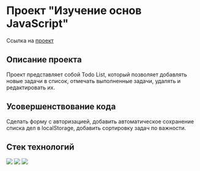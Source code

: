 # Проект "Изучение основ JavaScript"
Ссылка на [проект](https://nadezhda-v.github.io/rent-cars/)

## Описание проекта
Проект представляет собой Todo List, который позволяет добавлять новые задачи в список, отмечать выполненные задачи, удалять и редактировать их.

## Усовершенствование кода
Сделать форму с авторизацией, добавить автоматическое сохранение списка дел в localStorage, добавить сортировку задач по важности. 

## Стек технологий
<img src="https://camo.githubusercontent.com/d63d473e728e20a286d22bb2226a7bf45a2b9ac6c72c59c0e61e9730bfe4168c/68747470733a2f2f696d672e736869656c64732e696f2f62616467652f48544d4c352d4533344632363f7374796c653d666f722d7468652d6261646765266c6f676f3d68746d6c35266c6f676f436f6c6f723d7768697465"> <img src="https://camo.githubusercontent.com/3a0f693cfa032ea4404e8e02d485599bd0d192282b921026e89d271aaa3d7565/68747470733a2f2f696d672e736869656c64732e696f2f62616467652f435353332d3135373242363f7374796c653d666f722d7468652d6261646765266c6f676f3d63737333266c6f676f436f6c6f723d7768697465">
<img src="https://camo.githubusercontent.com/93c855ae825c1757f3426f05a05f4949d3b786c5b22d0edb53143a9e8f8499f6/68747470733a2f2f696d672e736869656c64732e696f2f62616467652f4a6176615363726970742d3332333333303f7374796c653d666f722d7468652d6261646765266c6f676f3d6a617661736372697074266c6f676f436f6c6f723d463744463145">
